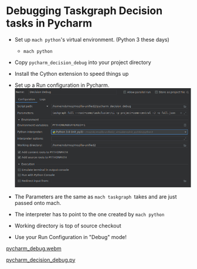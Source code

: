 # Debugging Taskgraph Decision tasks in Pycharm

- Set up `mach python`'s virtual environment. (Python 3 these days)
    - `mach python`
- Copy `pycharm_decision_debug` into your project directory
- Install the Cython extension  to speed things up
- Set up a Run configuration in Pycharm.
![pycharm_decision_debug_config.png](pycharm_decision_debug_config.png)


- The Parameters are the same as `mach taskgraph `takes and are just passed onto mach.
- The interpreter has to point to the one created by `mach python`
- Working directory is top of source checkout

- Use your Run Configuration in "Debug" mode!

[pycharm_debug.webm](pycharm_debug.webm)

[pycharm_decision_debug.py](pycharm_decision_debug.py)